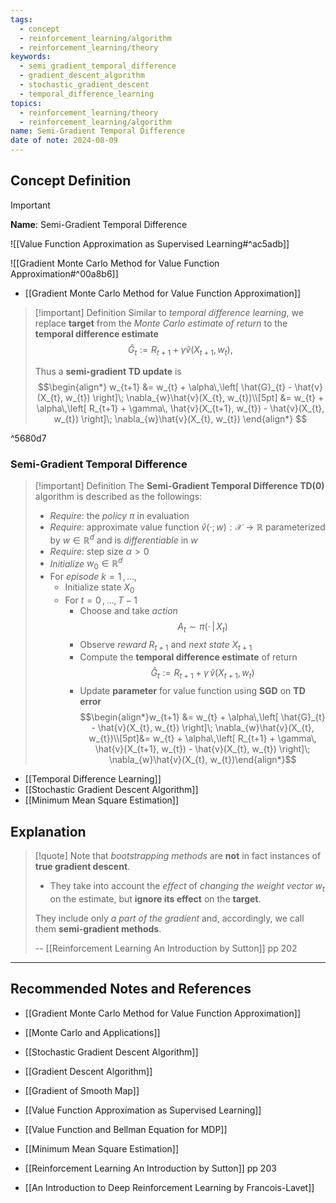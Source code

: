 ```yaml
---
tags:
  - concept
  - reinforcement_learning/algorithm
  - reinforcement_learning/theory
keywords:
  - semi_gradient_temporal_difference
  - gradient_descent_algorithm
  - stochastic_gradient_descent
  - temporal_difference_learning
topics:
  - reinforcement_learning/theory
  - reinforcement_learning/algorithm
name: Semi-Gradient Temporal Difference
date of note: 2024-08-09
---
```


## Concept Definition

>[!important]
>**Name**: Semi-Gradient Temporal Difference

![[Value Function Approximation as Supervised Learning#^ac5adb]]

![[Gradient Monte Carlo Method for Value Function Approximation#^00a8b6]]

- [[Gradient Monte Carlo Method for Value Function Approximation]]

>[!important] Definition
>Similar to *temporal difference learning*, we replace **target** from the *Monte Carlo estimate of return* to the **temporal difference estimate** $$\hat{G}_{t} := R_{t+1} + \gamma \hat{v}(X_{t+1}, w_{t}),$$
>
>Thus a **semi-gradient TD update** is
>$$\begin{align*}
>w_{t+1} &= w_{t} + \alpha\,\left[ \hat{G}_{t}  - \hat{v}(X_{t}, w_{t}) \right]\;  \nabla_{w}\hat{v}(X_{t}, w_{t})\\[5pt]
>&=  w_{t} + \alpha\,\left[ R_{t+1} + \gamma\,  \hat{v}(X_{t+1}, w_{t})  - \hat{v}(X_{t}, w_{t}) \right]\;  \nabla_{w}\hat{v}(X_{t}, w_{t})
>\end{align*}
>$$

^5680d7


### Semi-Gradient Temporal Difference

>[!important] Definition
>The **Semi-Gradient Temporal Difference TD(0)** algorithm is described as the followings:
>- *Require*: the *policy* $\pi$ in evaluation
>- *Require*: approximate value function $\hat{v}(\cdot; w): \mathcal{X} \to \mathbb{R}$ parameterized by $w\in \mathbb{R}^d$ and is *differentiable* in $w$
>- *Require*: step size $\alpha >0$
>- *Initialize* $w_{0}\in \mathbb{R}^d$
>- For *episode* $k=1 \,{,}\ldots{,}\,$
>	- Initialize state $X_{0}$
>	- For $t=0\,{,}\ldots{,}\,T-1$
>		- Choose and take *action* $$A_{t} \sim \pi(\cdot\,|\,X_{t})$$
>		- Observe *reward* $R_{t+1}$ and *next state* $X_{t+1}$
>		- Compute the **temporal difference estimate** of return $$\hat{G}_{t} := R_{t+1} + \gamma\,  \hat{v}(X_{t+1}, w_{t})$$
>		- Update **parameter** for value function using **SGD** on **TD error** $$\begin{align*}w_{t+1} &= w_{t} + \alpha\,\left[ \hat{G}_{t}  - \hat{v}(X_{t}, w_{t}) \right]\;  \nabla_{w}\hat{v}(X_{t}, w_{t})\\[5pt]&=  w_{t} + \alpha\,\left[ R_{t+1} + \gamma\,  \hat{v}(X_{t+1}, w_{t})  - \hat{v}(X_{t}, w_{t}) \right]\;  \nabla_{w}\hat{v}(X_{t}, w_{t})\end{align*}$$

- [[Temporal Difference Learning]]
- [[Stochastic Gradient Descent Algorithm]]
- [[Minimum Mean Square Estimation]]

## Explanation

>[!quote]
>Note that *bootstrapping methods* are **not** in fact instances of **true gradient descent**.
>- They take into account the *effect* of *changing the weight vector* $w_{t}$ on the estimate, but **ignore its effect** on the **target**.
>  
>They include only *a part of the gradient* and, accordingly, we call them **semi-gradient methods**. 
>
>-- [[Reinforcement Learning An Introduction by Sutton]] pp 202 





-----------
##  Recommended Notes and References


- [[Gradient Monte Carlo Method for Value Function Approximation]]
- [[Monte Carlo and Applications]]
- [[Stochastic Gradient Descent Algorithm]]
- [[Gradient Descent Algorithm]]
- [[Gradient of Smooth Map]]

- [[Value Function Approximation as Supervised Learning]]
- [[Value Function and Bellman Equation for MDP]]
- [[Minimum Mean Square Estimation]]



- [[Reinforcement Learning An Introduction by Sutton]] pp 203
- [[An Introduction to Deep Reinforcement Learning by Francois-Lavet]]